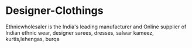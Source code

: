 Designer-Clothings
==================

Ethnicwholesaler is the India's leading manufacturer and Online supplier of Indian ethnic wear, designer sarees, dresses, salwar kameez, kurtis,lehengas, burqa 
